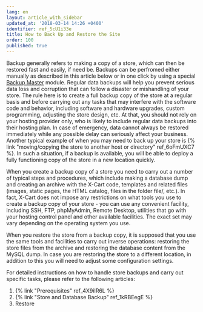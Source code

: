 ```yaml
---
lang: en
layout: article_with_sidebar
updated_at: '2018-03-14 14:26 +0400'
identifier: ref_5cU1i33e
title: How to Back Up and Restore the Site
order: 100
published: true
---
```

Backup generally refers to making a copy of a store, which can then be restored fast and easily, if need be. Backups can be perfromed either manually as described in this article below or in one click by using a special [Backup Master](https://market.x-cart.com/addons/backup-master.html "How to Back Up and Restore the Site") module. Regular data backups will help you prevent serious data loss and corruption that can follow a disaster or mishandling of your store. The rule here is to create a full backup copy of the store at a regular basis and before carrying out any tasks that may interfere with the software code and behavior, including software and hardware upgrades, custom programming, adjusting the store design, etc. At that, you should not rely on your hosting provider only, who is likely to include regular data backups into their hosting plan. In case of emergency, data cannot always be restored immediately while any possible delay can seriously affect your business. Another typical example of when you may need to back up your store is {% link "moving/copying the store to another host or directory" ref_6oFmUXC7 %}. In such a situation, if a backup is available, you will be able to deploy a fully functioning copy of the store in a new location quickly.

When you create a backup copy of a store you need to carry out a number of typical steps and procedures, which include making a database dump and creating an archive with the X-Cart code, templates and related files (images, static pages, the HTML catalog, files in the folder file/, etc.). In fact, X-Cart does not impose any restrictions on what tools you use to create a backup copy of your store - you can use any convenient facility, including SSH, FTP, phpMyAdmin, Remote Desktop, utilities that go with your hosting control panel and other available facilities. The exact set may vary depending on the operating system you use.

When you restore the store from a backup copy, it is supposed that you use the same tools and facilities to carry out inverse operations: restoring the store files from the archive and restoring the database content from the MySQL dump. In case you are restoring the store to a different location, in addition to this you will need to adjust some configuration settings.

For detailed instructions on how to handle store backups and carry out specific tasks, please refer to the following articles:
1. {% link "Prerequisites" ref_4X9iIR6L %}
2. {% link "Store and Database Backup" ref_1kRBEegE %}
3. Restore
